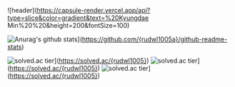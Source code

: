 ![header](https://capsule-render.vercel.app/api?type=slice&color=gradient&text=%20Kyungdae Min%20%20&height=200&fontSize=100)

![Anurag's github stats](https://github-readme-stats.vercel.app/api?username={kyungdae}&show_icons=true&theme={theme})](https://github.com/{rudwl1005a}/github-readme-stats)

![solved.ac tier](http://mazassumnida.wtf/api/generate_badge?boj={rudwl1005})](https://solved.ac/{rudwl1005})
![solved.ac tier](http://mazassumnida.wtf/api/v2/generate_badge?boj={rudwl1005})](https://solved.ac/{rudwl1005})
![solved.ac tier](http://mazassumnida.wtf/api/mini/generate_badge?boj={rudwl1005})](https://solved.ac/{rudwl1005})
